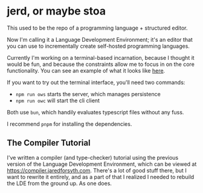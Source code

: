 
# jerd, or maybe stoa

This used to be the repo of a programming language + structured editor.

Now I'm calling it a Language Development Environment; it's an editor that you can use to incrementally create self-hosted programming languages.

Currently I'm working on a terminal-based incarnation, because I thought it would be fun, and because the constraints allow me to focus in on the core functionality. You can see an example of what it looks like [here](https://x.com/jaredforsyth/status/1831887867712565312).

If you want to try out the terminal interface, you'll need two commands:
- `npm run ows` starts the server, which manages persistence
- `npm run owc` will start the cli client

Both use `bun`, which handily evaluates typescript files without any fuss.

I recommend `pnpm` for installing the dependencies.

## The Compiler Tutorial

I've written a compiler (and type-checker) tutorial using the previous version of the Language Development Environment, which can be viewed at https://compiler.jaredforsyth.com. There's a lot of good stuff there, but I want to rewrite it entirely, and as a part of that I realized I needed to rebuild the LDE from the ground up. As one does.
